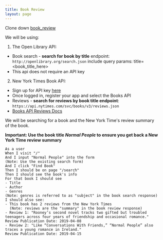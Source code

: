 ```yaml
---
title: Book Review
layout: page
---
```


Clone down [book_review](https://github.com/turingschool-examples/book_review)

We will be using:
1. The Open Library API:
  - Book search - __search for book by title__ endpoint: `http://openlibrary.org/search.json` include query params: title=<book_title_here>
  - This api does not require an API key


2. New York Times Book API:
  - Sign up for API key [here](https://developer.nytimes.com/get-started)
  - Once logged in, register your app and select the Books API
  - Reviews - __search for reviews by book title endpoint__: `https://api.nytimes.com/svc/books/v3/reviews.json`
  - [Books API Reviews Docs](https://developer.nytimes.com/docs/books-product/1/routes/reviews.json/get)

We will be searching for a book and the New York Time's review summary of the book.

__Important: Use the book title _Normal People_ to ensure you get back a New York Time review summary__

```
As a user
When I visit "/"
And I input "Normal People" into the form
(Note: Use the existing search form)
And I click "Find Book"
Then I should be on page "/search"
Then I should see the book's info
For that book I should see
- Title
- Author
- Genres
(Note: genres is referred to as "subject" in the book search response)
I should also see:
- This book has 2 reviews from the New York Times
  (Note: reviews are the "summary" in the book review response)
- Review 1: "Rooney’s second novel tracks two gifted but troubled teenagers across four years of friendship and occasional romance."
Review Publication Date: 2019-04-08
- Review 2: "Like “Conversations With Friends,” “Normal People” also traces a young romance in Ireland."
Review Publication Date: 2019-04-15
```
